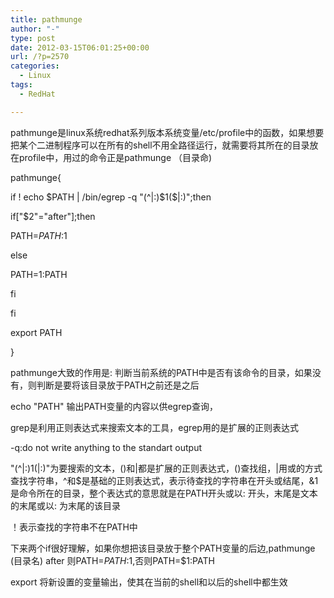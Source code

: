 ```yaml
---
title: pathmunge
author: "-"
type: post
date: 2012-03-15T06:01:25+00:00
url: /?p=2570
categories:
  - Linux
tags:
  - RedHat

---
```

pathmunge是linux系统redhat系列版本系统变量/etc/profile中的函数，如果想要把某个二进制程序可以在所有的shell不用全路径运行，就需要将其所在的目录放在profile中，用过的命令正是pathmunge （目录命) 


pathmunge{

if ! echo $PATH | /bin/egrep -q "(^|:)$1($|:)";then

if["$2"="after"];then

PATH=$PATH:$1

else

PATH=$1:$PATH

fi

fi

export PATH

}


pathmunge大致的作用是: 判断当前系统的PATH中是否有该命令的目录，如果没有，则判断是要将该目录放于PATH之前还是之后


echo "PATH" 输出PATH变量的内容以供egrep查询，

grep是利用正则表达式来搜索文本的工具，egrep用的是扩展的正则表达式

-q:do not write anything to the standart output

"(^|:)$1($|:)"为要搜索的文本，()和|都是扩展的正则表达式，()查找组，|用或的方式查找字符串，^和$是基础的正则表达式，表示待查找的字符串在开头或结尾，&1是命令所在的目录，整个表达式的意思就是在PATH开头或以: 开头，末尾是文本的末尾或以: 为末尾的该目录

！表示查找的字符串不在PATH中


下来两个if很好理解，如果你想把该目录放于整个PATH变量的后边,pathmunge (目录名) after 则PATH=$PATH:$1,否则PATH=$1:PATH

export 将新设置的变量输出，使其在当前的shell和以后的shell中都生效